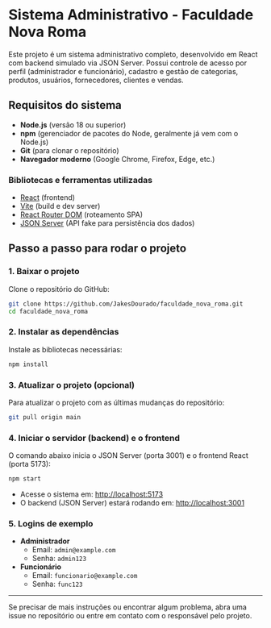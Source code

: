 # Sistema Administrativo - Faculdade Nova Roma

Este projeto é um sistema administrativo completo, desenvolvido em React com backend simulado via JSON Server. Possui controle de acesso por perfil (administrador e funcionário), cadastro e gestão de categorias, produtos, usuários, fornecedores, clientes e vendas.

## Requisitos do sistema

- **Node.js** (versão 18 ou superior)
- **npm** (gerenciador de pacotes do Node, geralmente já vem com o Node.js)
- **Git** (para clonar o repositório)
- **Navegador moderno** (Google Chrome, Firefox, Edge, etc.)

### Bibliotecas e ferramentas utilizadas
- [React](https://react.dev/) (frontend)
- [Vite](https://vitejs.dev/) (build e dev server)
- [React Router DOM](https://reactrouter.com/) (roteamento SPA)
- [JSON Server](https://github.com/typicode/json-server) (API fake para persistência dos dados)

## Passo a passo para rodar o projeto

### 1. Baixar o projeto

Clone o repositório do GitHub:
```sh
git clone https://github.com/JakesDourado/faculdade_nova_roma.git
cd faculdade_nova_roma
```

### 2. Instalar as dependências

Instale as bibliotecas necessárias:
```sh
npm install
```

### 3. Atualizar o projeto (opcional)

Para atualizar o projeto com as últimas mudanças do repositório:
```sh
git pull origin main
```

### 4. Iniciar o servidor (backend) e o frontend

O comando abaixo inicia o JSON Server (porta 3001) e o frontend React (porta 5173):
```sh
npm start
```

- Acesse o sistema em: [http://localhost:5173](http://localhost:5173)
- O backend (JSON Server) estará rodando em: [http://localhost:3001](http://localhost:3001)

### 5. Logins de exemplo

- **Administrador**
  - Email: `admin@example.com`
  - Senha: `admin123`
- **Funcionário**
  - Email: `funcionario@example.com`
  - Senha: `func123`

---

Se precisar de mais instruções ou encontrar algum problema, abra uma issue no repositório ou entre em contato com o responsável pelo projeto.
